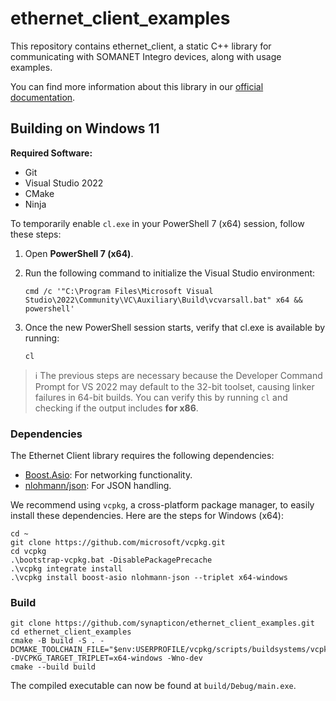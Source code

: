 # ethernet_client_examples

This repository contains ethernet_client, a static C++ library for communicating with SOMANET Integro devices, along with usage examples.

You can find more information about this library in our [official documentation](https://synapticon.github.io/motion_master/md_libs_ethernet_client_README.html).

## Building on Windows 11

**Required Software:**

- Git
- Visual Studio 2022
- CMake
- Ninja

To temporarily enable `cl.exe` in your PowerShell 7 (x64) session, follow these steps:

1. Open **PowerShell 7 (x64)**.
2. Run the following command to initialize the Visual Studio environment:

   ```pwsh
   cmd /c '"C:\Program Files\Microsoft Visual Studio\2022\Community\VC\Auxiliary\Build\vcvarsall.bat" x64 && powershell'
   ```

3. Once the new PowerShell session starts, verify that cl.exe is available by running:

   ```pwsh
   cl
   ```

> ℹ️ The previous steps are necessary because the Developer Command Prompt for VS 2022 may default to the 32-bit toolset, causing linker failures in 64-bit builds. You can verify this by running `cl` and checking if the output includes **for x86**.

### Dependencies

The Ethernet Client library requires the following dependencies:

- [Boost.Asio](https://www.boost.org/doc/libs/1_83_0/doc/html/boost_asio.html): For networking functionality.
- [nlohmann/json](https://github.com/nlohmann/json): For JSON handling.

We recommend using `vcpkg`, a cross-platform package manager, to easily install these dependencies. Here are the steps for Windows (x64):

```pwsh
cd ~
git clone https://github.com/microsoft/vcpkg.git
cd vcpkg
.\bootstrap-vcpkg.bat -DisablePackagePrecache
.\vcpkg integrate install
.\vcpkg install boost-asio nlohmann-json --triplet x64-windows
```

### Build

```pwsh
git clone https://github.com/synapticon/ethernet_client_examples.git
cd ethernet_client_examples
cmake -B build -S . -DCMAKE_TOOLCHAIN_FILE="$env:USERPROFILE/vcpkg/scripts/buildsystems/vcpkg.cmake" -DVCPKG_TARGET_TRIPLET=x64-windows -Wno-dev
cmake --build build
```

The compiled executable can now be found at `build/Debug/main.exe`.
